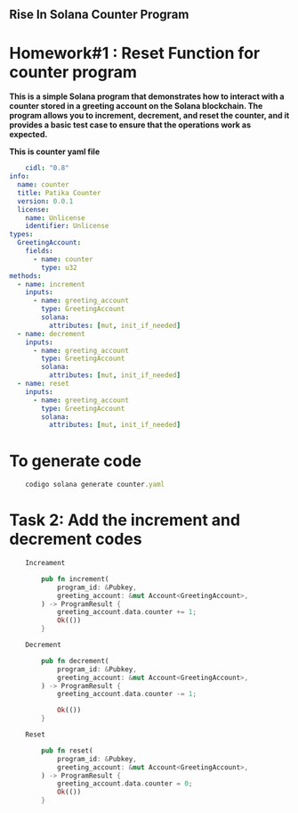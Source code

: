 ## Rise In Solana Counter Program  

# Homework#1 : Reset Function for counter program

**This is a simple Solana program that demonstrates how to interact with a counter stored in a greeting account on the Solana blockchain. The program allows you to increment, decrement, and reset the counter, and it provides a basic test case to ensure that the operations work as expected.**

**This is counter yaml file** 
```yaml
    cidl: "0.8"
info:
  name: counter
  title: Patika Counter
  version: 0.0.1
  license:
    name: Unlicense
    identifier: Unlicense
types:
  GreetingAccount:
    fields:
      - name: counter
        type: u32
methods:
  - name: increment
    inputs: 
      - name: greeting_account
        type: GreetingAccount
        solana:
          attributes: [mut, init_if_needed]
  - name: decrement
    inputs: 
      - name: greeting_account
        type: GreetingAccount
        solana:
          attributes: [mut, init_if_needed]
  - name: reset
    inputs: 
      - name: greeting_account
        type: GreetingAccount
        solana: 
          attributes: [mut, init_if_needed]
```

# To generate code

```javascript
    codigo solana generate counter.yaml
```

# Task 2: Add the increment and decrement codes

```rust
    Increament

        pub fn increment(
            program_id: &Pubkey,
            greeting_account: &mut Account<GreetingAccount>,
        ) -> ProgramResult {
            greeting_account.data.counter += 1;
            Ok(())
        } 

    Decrement

        pub fn decrement(
            program_id: &Pubkey,
            greeting_account: &mut Account<GreetingAccount>,
        ) -> ProgramResult {
            greeting_account.data.counter -= 1;

            Ok(())
        }

    Reset

        pub fn reset(
            program_id: &Pubkey,
            greeting_account: &mut Account<GreetingAccount>,
        ) -> ProgramResult {
            greeting_account.data.counter = 0;
            Ok(())
        }
```